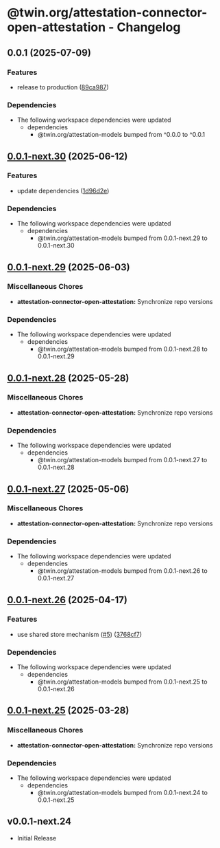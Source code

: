 # @twin.org/attestation-connector-open-attestation - Changelog

## 0.0.1 (2025-07-09)


### Features

* release to production ([89ca987](https://github.com/twinfoundation/attestation/commit/89ca987963d9090abcfc1b62bc997e2c521944ec))


### Dependencies

* The following workspace dependencies were updated
  * dependencies
    * @twin.org/attestation-models bumped from ^0.0.0 to ^0.0.1

## [0.0.1-next.30](https://github.com/twinfoundation/attestation/compare/attestation-connector-open-attestation-v0.0.1-next.29...attestation-connector-open-attestation-v0.0.1-next.30) (2025-06-12)


### Features

* update dependencies ([1d96d2e](https://github.com/twinfoundation/attestation/commit/1d96d2ee6e81a30396980f6f5e16e9658710d32d))


### Dependencies

* The following workspace dependencies were updated
  * dependencies
    * @twin.org/attestation-models bumped from 0.0.1-next.29 to 0.0.1-next.30

## [0.0.1-next.29](https://github.com/twinfoundation/attestation/compare/attestation-connector-open-attestation-v0.0.1-next.28...attestation-connector-open-attestation-v0.0.1-next.29) (2025-06-03)


### Miscellaneous Chores

* **attestation-connector-open-attestation:** Synchronize repo versions


### Dependencies

* The following workspace dependencies were updated
  * dependencies
    * @twin.org/attestation-models bumped from 0.0.1-next.28 to 0.0.1-next.29

## [0.0.1-next.28](https://github.com/twinfoundation/attestation/compare/attestation-connector-open-attestation-v0.0.1-next.27...attestation-connector-open-attestation-v0.0.1-next.28) (2025-05-28)


### Miscellaneous Chores

* **attestation-connector-open-attestation:** Synchronize repo versions


### Dependencies

* The following workspace dependencies were updated
  * dependencies
    * @twin.org/attestation-models bumped from 0.0.1-next.27 to 0.0.1-next.28

## [0.0.1-next.27](https://github.com/twinfoundation/attestation/compare/attestation-connector-open-attestation-v0.0.1-next.26...attestation-connector-open-attestation-v0.0.1-next.27) (2025-05-06)


### Miscellaneous Chores

* **attestation-connector-open-attestation:** Synchronize repo versions


### Dependencies

* The following workspace dependencies were updated
  * dependencies
    * @twin.org/attestation-models bumped from 0.0.1-next.26 to 0.0.1-next.27

## [0.0.1-next.26](https://github.com/twinfoundation/attestation/compare/attestation-connector-open-attestation-v0.0.1-next.25...attestation-connector-open-attestation-v0.0.1-next.26) (2025-04-17)


### Features

* use shared store mechanism ([#5](https://github.com/twinfoundation/attestation/issues/5)) ([3768cf7](https://github.com/twinfoundation/attestation/commit/3768cf7214d30a5429b7b08190539b517d7fafa0))


### Dependencies

* The following workspace dependencies were updated
  * dependencies
    * @twin.org/attestation-models bumped from 0.0.1-next.25 to 0.0.1-next.26

## [0.0.1-next.25](https://github.com/twinfoundation/attestation/compare/attestation-connector-open-attestation-v0.0.1-next.24...attestation-connector-open-attestation-v0.0.1-next.25) (2025-03-28)


### Miscellaneous Chores

* **attestation-connector-open-attestation:** Synchronize repo versions


### Dependencies

* The following workspace dependencies were updated
  * dependencies
    * @twin.org/attestation-models bumped from 0.0.1-next.24 to 0.0.1-next.25

## v0.0.1-next.24

- Initial Release
